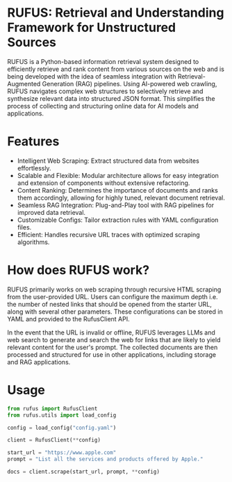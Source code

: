 # RUFUS: Retrieval and Understanding Framework for Unstructured Sources

RUFUS is a Python-based information retrieval system designed to efficiently retrieve and rank content from various sources on the web and is being developed with the idea of seamless integration with Retrieval-Augmented Generation (RAG) pipelines. Using AI-powered web crawling, RUFUS navigates complex web structures to selectively retrieve and synthesize relevant data into structured JSON format. This simplifies the process of collecting and structuring online data for AI models and applications.


# Features

- Intelligent Web Scraping: Extract structured data from websites effortlessly.
- Scalable and Flexible: Modular architecture allows for easy integration and extension of components without extensive refactoring.
- Content Ranking: Determines the importance of documents and ranks them accordingly, allowing for highly tuned, relevant document retrieval.
- Seamless RAG Integration: Plug-and-Play tool with RAG pipelines for improved data retrieval.
- Customizable Configs: Tailor extraction rules with YAML configuration files.
- Efficient: Handles recursive URL traces with optimized scraping algorithms.

# How does RUFUS work?
RUFUS primarily works on web scraping through recursive HTML scraping from the user-provided URL. Users can configure the maximum depth i.e. the number of nested links that should be opened from the starter URL, along with several other parameters. These configurations can be stored in YAML and provided to the RufusClient API.

In the event that the URL is invalid or offline, RUFUS leverages LLMs and web search to generate and search the web for links that are likely to yield relevant content for the user's prompt. The collected documents are then processed and structured for use in other applications, including storage and RAG applications.

# Usage

```python
from rufus import RufusClient
from rufus.utils import load_config

config = load_config("config.yaml")

client = RufusClient(**config)

start_url = "https://www.apple.com"
prompt = "List all the services and products offered by Apple."

docs = client.scrape(start_url, prompt, **config)
